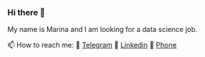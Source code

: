 ### Hi there 👋
My name is Marina and I am looking for a data science job.

📫 How to reach me:
 💬 [Telegram](t.me/MarinTsv)
 💬 [Linkedin](https://www.linkedin.com/in/tsvetkova-m/)
 💬 [Phone](+48664364124)
<!--
**Marinatsv07/Marinatsv07** is a ✨ _special_ ✨ repository because its `README.md` (this file) appears on your GitHub profile.

Here are some ideas to get you started:

- 🔭 I’m currently working on ...
- 🌱 I’m currently learning ...
- 👯 I’m looking to collaborate on ...
- 🤔 I’m looking for help with ...
- 💬 Ask me about ...
- 📫 How to reach me: ...
- 😄 Pronouns: ...
- ⚡ Fun fact: ...
-->
